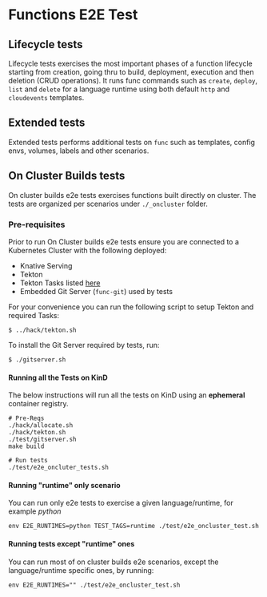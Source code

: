 # Functions E2E Test

## Lifecycle tests

Lifecycle tests exercises the most important phases of a function lifecycle starting from
creation, going thru to build, deployment, execution and then deletion (CRUD operations).
It runs func commands such as `create`, `deploy`, `list` and `delete` for a language
runtime using both default `http` and `cloudevents` templates.

## Extended tests

Extended tests performs additional tests on `func` such as templates, config envs, volumes, labels and
other scenarios.

## On Cluster Builds tests

On cluster builds e2e tests exercises functions built directly on cluster.
The tests are organized per scenarios under `./_oncluster` folder.

### Pre-requisites

Prior to run On Cluster builds e2e tests ensure you are connected to
a Kubernetes Cluster with the following deployed:

- Knative Serving
- Tekton
- Tekton Tasks listed [here](../docs/reference/on_cluster_build.md)
- Embedded Git Server (`func-git`) used by tests

For your convenience you can run the following script to setup Tekton and required Tasks:
```
$ ../hack/tekton.sh
```

To install the Git Server required by tests, run:
```
$ ./gitserver.sh
```

#### Running all the Tests on KinD

The below instructions will run all the tests on KinD using an **ephemeral** container registry.
```
# Pre-Reqs
./hack/allocate.sh
./hack/tekton.sh
./test/gitserver.sh
make build

# Run tests
./test/e2e_oncluter_tests.sh
```

#### Running "runtime" only scenario

You can run only e2e tests to exercise a given language/runtime, for example *python*

```
env E2E_RUNTIMES=python TEST_TAGS=runtime ./test/e2e_oncluster_test.sh
```

#### Running tests except "runtime" ones

You can run most of on cluster builds e2e scenarios, except the language/runtime specific
ones, by running:
```
env E2E_RUNTIMES="" ./test/e2e_oncluster_test.sh
```
